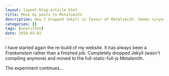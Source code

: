 ```yaml
---
layout: layout-blog-article.html
title: Move my posts to Metalsmith
description: How I dropped Jekyll in favour of Metalsmith. Seems <i>yesterday</i> I started with Jekyll.
categories: []
tags: [unwritten]
date: 2018-03-02
---
```


I have started again the re-build of my website. It has always been a _Frankenstein_ rather than a finished job.
Completely dropped Jekyll (wasn't compiling anymore) and moved to the full-static-full-js Metalsmith.

The experiment continues...
